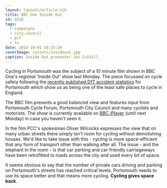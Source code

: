 ```yaml
---
layout: layouts/article.njk
title: BBC One Inside Out
id: 4216
tags:
  - campaigns
  - city-council
  - pcf
  - tv
date: 2014-10-01 16:15:24
coverImage: /assets/insideout.jpg
caption: Inside Out presenter Jon Cuthill
---
```


Cycling in Portsmouth was the subject of a 10 minute film shown in BBC One's regional 'Inside Out' show last Monday. The piece focussed on cycle safety following the [recently published DfT accident statistics](http://www.pompeybug.co.uk/2014/09/portsmouths-cyclist-accident-rate-increases-by-9/ "Portsmouth’s Cyclist Accident Rate Increases by 9%") for Portsmouth which show us as being one of the least safe places to cycle in England.

The BBC film presents a good balanced view and features input from Portsmouth Cycle Forum, Portsmouth City Council and many cyclists and motorists. The show is currently available on [BBC iPlayer](http://www.bbc.co.uk/programmes/b04hv5rh "BB Inside Out") (until next Monday) in case you haven't seen it.

In the film PCC's spokesman Oliver Wilcocks expresses the view that on many urban streets there simply isn't room for cycling without demolishing houses. We'd like to take issue with this - cycling is more space-efficient that any form of transport other than walking after all. The issue - and the elephant in the room - is that car parking and car-friendly carriageways have been retrofitted to roads across the city and used every bit of space.

It seems obvious to say that the number of private cars driving and parking on Portsmouth's streets has reached critical levels. Portsmouth needs to use its space better and that means more cycling. **Cycling gives space back**.